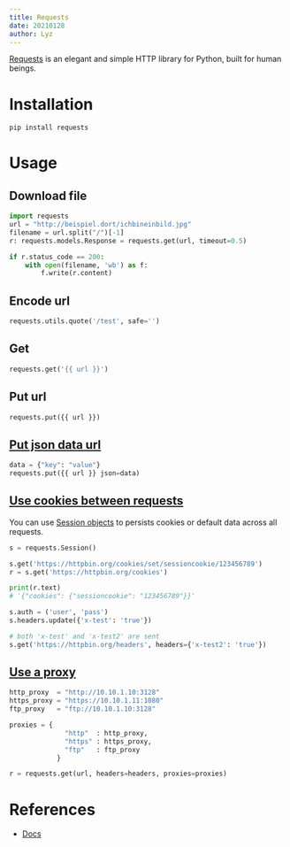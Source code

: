 ```yaml
---
title: Requests
date: 20210128
author: Lyz
---
```


[Requests](https://requests.readthedocs.io) is an elegant and simple HTTP
library for Python, built for human beings.

# Installation

```bash
pip install requests
```

# Usage

## Download file

```python
import requests
url = "http://beispiel.dort/ichbineinbild.jpg"
filename = url.split("/")[-1]
r: requests.models.Response = requests.get(url, timeout=0.5)

if r.status_code == 200:
    with open(filename, 'wb') as f:
        f.write(r.content)
```

## Encode url

```python
requests.utils.quote('/test', safe='')
```

## Get

```python
requests.get('{{ url }}')
```

## Put url

```python
requests.put({{ url }})
```

## [Put json data url](https://stackoverflow.com/questions/9733638/post-json-using-python-requests)

```python
data = {"key": "value"}
requests.put({{ url }} json=data)
```

## [Use cookies between requests](https://stackoverflow.com/questions/31554771/how-to-use-cookies-in-python-requests)

You can use [Session
objects](https://requests.readthedocs.io/en/master/user/advanced/#session-objects)
to persists cookies or default data across all requests.

```python
s = requests.Session()

s.get('https://httpbin.org/cookies/set/sessioncookie/123456789')
r = s.get('https://httpbin.org/cookies')

print(r.text)
# '{"cookies": {"sessioncookie": "123456789"}}'

s.auth = ('user', 'pass')
s.headers.update({'x-test': 'true'})

# both 'x-test' and 'x-test2' are sent
s.get('https://httpbin.org/headers', headers={'x-test2': 'true'})
```

## [Use a proxy](https://stackoverflow.com/questions/8287628/proxies-with-python-requests-module)

```python
http_proxy  = "http://10.10.1.10:3128"
https_proxy = "https://10.10.1.11:1080"
ftp_proxy   = "ftp://10.10.1.10:3128"

proxies = { 
              "http"  : http_proxy, 
              "https" : https_proxy, 
              "ftp"   : ftp_proxy
            }

r = requests.get(url, headers=headers, proxies=proxies)
```

# References

* [Docs](https://requests.readthedocs.io)
